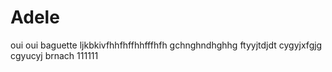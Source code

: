 # Adele
oui oui baguette
ljkbkivfhhfhffhhfffhfh
gchnghndhghhg
ftyyjtdjdt
cygyjxfgjg
cgyucyj
brnach 111111
